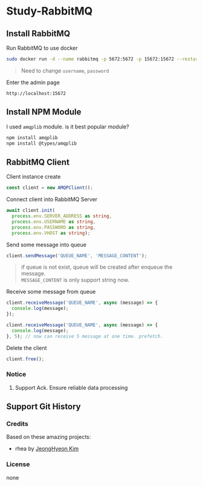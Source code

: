 # Study-RabbitMQ
 
## Install RabbitMQ

Run RabbitMQ to use docker

```sh
sudo docker run -d --name rabbitmq -p 5672:5672 -p 15672:15672 --restart=unless-stopped -e RABBITMQ_DEFAULT_USER=username -e RABBITMQ_DEFAULT_PASS=password rabbitmq:management
```

> Need to change `username`, `password`

Enter the admin page

```
http://localhost:15672
```

## Install NPM Module

I used `amqplib` module. is it best popular module?

```sh
npm install amqplib
npm install @types/amqplib
```


## RabbitMQ Client

Client instance create

```typescript
const client = new AMQPClient();
```

Connect client into RabbitMQ Server

```typescript
await client.init(
  process.env.SERVER_ADDRESS as string,
  process.env.USERNAME as string,
  process.env.PASSWORD as string,
  process.env.VHOST as string);
```
Send some message into queue

```typescript
client.sendMessage('QUEUE_NAME', 'MESSAGE_CONTENT');
```

> if queue is not exist, queue will be created after enqueue the message.  
> `MESSAGE_CONTENT` is only support string now.

Receive some message from queue

```typescript
client.receiveMessage('QUEUE_NAME', async (message) => {
  console.log(message);
});

client.receiveMessage('QUEUE_NAME', async (message) => {
  console.log(message);
}, 5); // now can receive 5 message at one time. prefetch.
```

Delete the client

```typescript
client.free();
```

### Notice

1. Support Ack. Ensure reliable data processing

## Support Git History

### Credits

Based on these amazing projects:

* rhea by [JeongHyeon Kim](https://github.com/rhea-so)

### License

none
